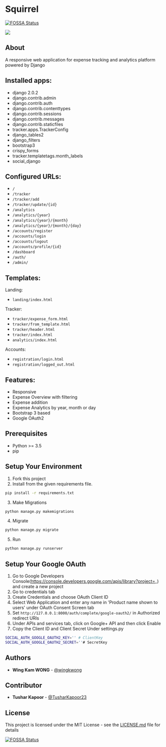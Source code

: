 # Squirrel
[![FOSSA Status](https://app.fossa.io/api/projects/git%2Bgithub.com%2Fwingkwong%2Fsquirrel.svg?type=shield)](https://app.fossa.io/projects/git%2Bgithub.com%2Fwingkwong%2Fsquirrel?ref=badge_shield)


![](https://preview.ibb.co/b7GTNS/image.png)

## About
A responsive web application for expense tracking and analytics platform powered by Django

## Installed apps:
* django 2.0.2
* django.contrib.admin
* django.contrib.auth
* django.contrib.contenttypes
* django.contrib.sessions
* django.contrib.messages
* django.contrib.staticfiles
* tracker.apps.TrackerConfig
* django_tables2
* django_filters
* bootstrap3
* crispy_forms
* tracker.templatetags.month_labels
* social_django

## Configured URLs:

* ``/``
* ``/tracker``
* ``/tracker/add``
* ``/tracker/update/{id}``
* ``/analytics``
* ``/analytics/{year}``
* ``/analytics/{year}/{month}``
* ``/analytics/{year}/{month}/{day}``
* ``/accounts/register``
* ``/accounts/login``
* ``/accounts/logout``
* ``/accounts/profile/{id}``
* ``/dashboard``
* ``/auth/``
* ``/admin/``

## Templates:

Landing:
* ``landing/index.html``

Tracker:
* ``tracker/expense_form.html``
* ``tracker/from_template.html``
* ``tracker/header.html``
* ``tracker/index.html``
* ``analytics/index.html``

Accounts:
* ``registration/login.html``
* ``registration/logged_out.html``

## Features:

* Responsive 
* Expense Overview with filtering
* Expense addition
* Expense Analytics by year, month or day
* Bootstrap 3 based
* Google OAuth2

## Prerequisites

- Python >= 3.5
- pip

## Setup Your Environment
1. Fork this project
2. Install from the given requirements file.
```bash
pip install -r requirements.txt
```
3. Make Migrations
```bash
python manage.py makemigrations
```
4. Migrate
```bash
python manage.py migrate
```
5. Run
```bash
python manage.py runserver
```

## Setup Your Google OAuth
1. Go to Google Developers Console(https://console.developers.google.com/apis/library?project=_) and create a new project
2. Go to credentials tab
3. Create Credentials and choose OAuth Client ID
4. Select Web Application and enter any name in 'Product name shown to users' under OAuth Consent Screen tab
5. Set `http://127.0.0.1:8000/auth/complete/google-oauth2/` in Authorized redirect URIs
6. Under APIs and services tab, click on Google+ API and then click Enable
7. Copy the Client ID and Client Secret Under settings.py
```bash
SOCIAL_AUTH_GOOGLE_OAUTH2_KEY='' # ClientKey
SOCIAL_AUTH_GOOGLE_OAUTH2_SECRET=''# SecretKey
```

## Authors

* **Wing Kam WONG** -  [@wingkwong](https://github.com/wingkwong)

## Contributor

* **Tushar Kapoor** -  [@TusharKapoor23](https://github.com/TusharKapoor23)

## License

This project is licensed under the MIT License - see the [LICENSE.md](LICENSE.md) file for details

[![FOSSA Status](https://app.fossa.io/api/projects/git%2Bgithub.com%2Fwingkwong%2Fsquirrel.svg?type=large)](https://app.fossa.io/projects/git%2Bgithub.com%2Fwingkwong%2Fsquirrel?ref=badge_large)